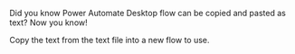Did you know Power Automate Desktop flow can be copied and pasted as text? Now you know!

Copy the text from the text file into a new flow to use.
